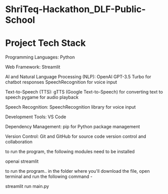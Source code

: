 # ShriTeq-Hackathon_DLF-Public-School

# Project Tech Stack

Programming Languages:
Python

Web Framework:
Streamlit

AI and Natural Language Processing (NLP):
OpenAI GPT-3.5 Turbo for chatbot responses
SpeechRecognition for voice input

Text-to-Speech (TTS):
gTTS (Google Text-to-Speech) for converting text to speech
pygame for audio playback

Speech Recognition:
SpeechRecognition library for voice input

Development Tools:
VS Code

Dependency Management:
pip for Python package management

Version Control:
Git and GitHub for source code version control and collaboration




to run the program, the following modules need to be installed

openai
streamlit


to run the program..
in the folder where you'll download the file, open terminal and run the following command - 

streamlit run main.py


